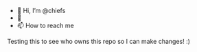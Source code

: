 - 👋 Hi, I’m @chiefs
- 👀 
- 📫 How to reach me 

<!---
chiefs/chiefs is a ✨ special ✨ repository because its `README.md` (this file) appears on your GitHub profile.
You can click the Preview link to take a look at your changes.
--->


Testing this to see who owns this repo so I can make changes! :) 
